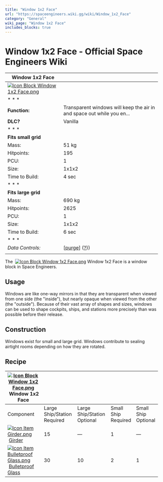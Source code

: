```yaml
---
title: "Window 1x2 Face"
url: "https://spaceengineers.wiki.gg/wiki/Window_1x2_Face"
category: "General"
wiki_page: "Window 1x2 Face"
includes_blocks: true
---
```


# Window 1x2 Face - Official Space Engineers Wiki

| Window 1x2 Face |     |
| --- | --- |
| [![Icon Block Window 1x2 Face.png](https://spaceengineers.wiki.gg/images/Icon_Block_Window_1x2_Face.png?c702db)](https://spaceengineers.wiki.gg/wiki/File:Icon_Block_Window_1x2_Face.png) |     |
| * * * |     |
| **Function:** | Transparent windows will keep the air in and space out while you en... |
| **DLC?** | Vanilla |
| * * * |     |
| **Fits small grid** |     |
| Mass: | 51 kg |
| Hitpoints: | 195 |
| PCU: | 1   |
| Size: | 1x1x2 |
| Time to Build: | 4 sec |
| * * * |     |
| **Fits large grid** |     |
| Mass: | 690 kg |
| Hitpoints: | 2625 |
| PCU: | 1   |
| Size: | 1x1x2 |
| Time to Build: | 6 sec |
| * * * |     |
| _Data Controls:_ | \[[purge](https://spaceengineers.wiki.gg/wiki/Window_1x2_Face?action=purge)\] ([?](https://spaceengineers.wiki.gg/wiki/Template:Info_Block))) |
|     |     |

The  [![Icon Block Window 1x2 Face.png](https://spaceengineers.wiki.gg/images/thumb/Icon_Block_Window_1x2_Face.png/21px-Icon_Block_Window_1x2_Face.png?c702db)](https://spaceengineers.wiki.gg/wiki/Window_1x2_Face "Window 1x2 Face") Window 1x2 Face is a window block in Space Engineers.

## Usage

Windows are like one-way mirrors in that they are transparent when viewed from one side (the "inside"), but nearly opaque when viewed from the other (the "outside"). Because of their vast array of shapes and sizes, windows can be used to shape cockpits, ships, and stations more precisely than was possible before their release.

## Construction

Windows exist for small and large grid. Windows contribute to sealing airtight rooms depending on how they are rotated.

## Recipe

| [![Icon Block Window 1x2 Face.png](https://spaceengineers.wiki.gg/images/thumb/Icon_Block_Window_1x2_Face.png/21px-Icon_Block_Window_1x2_Face.png?c702db)](https://spaceengineers.wiki.gg/wiki/Window_1x2_Face "Window 1x2 Face") Window 1x2 Face |     |     |     |     |
| --- | --- | --- | --- | --- |
| Component | Large Ship/Station  <br>Required | Large Ship/Station  <br>Optional | Small Ship  <br>Required | Small Ship  <br>Optional |
| [![Icon Item Girder.png](https://spaceengineers.wiki.gg/images/thumb/Icon_Item_Girder.png/21px-Icon_Item_Girder.png?b2c906)](https://spaceengineers.wiki.gg/wiki/Girder "Girder") [Girder](https://spaceengineers.wiki.gg/wiki/Girder "Girder") | 15  | —   | 1   | —   |
| [![Icon Item Bulletproof Glass.png](https://spaceengineers.wiki.gg/images/thumb/Icon_Item_Bulletproof_Glass.png/21px-Icon_Item_Bulletproof_Glass.png?1941ea)](https://spaceengineers.wiki.gg/wiki/Bulletproof_Glass "Bulletproof Glass") [Bulletproof Glass](https://spaceengineers.wiki.gg/wiki/Bulletproof_Glass "Bulletproof Glass") | 30  | 10  | 2   | 1   |